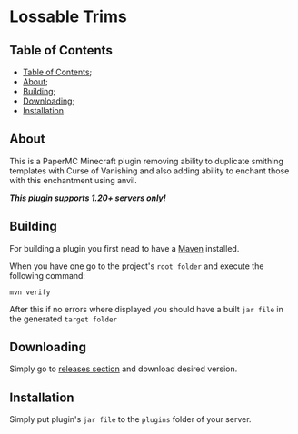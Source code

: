 # Lossable Trims

## Table of Contents

- [Table of Contents](#table-of-contents);
- [About](#about);
- [Building](#building);
- [Downloading](#downloading);
- [Installation](#installation).

## About

This is a PaperMC Minecraft plugin removing ability to duplicate smithing templates with Curse of Vanishing
and also adding ability to enchant those with this enchantment using anvil.

***This plugin supports 1.20+ servers only!***

## Building

For building a plugin you first nead to have a [Maven](https://maven.apache.org/) installed.

When you have one go to the project's `root folder` and execute the following command:

```console
mvn verify
```

After this if no errors where displayed you should have a built `jar file` in the generated `target folder`

## Downloading

Simply go to [releases section](https://github.com/Maksim2498/mc-lossable-trims/releases) and download desired version.

## Installation

Simply put plugin's `jar file` to the `plugins` folder of your server.
